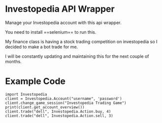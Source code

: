 # Investopedia API Wrapper
 Manage your Investopedia account with this api wrapper.

You need to install ==selenium== to run this.

My finance class is having a stock trading competition on investopedia so I decided to make a bot trade for me.

I will be constantly updating and maintaining this for the next couple of months.

# Example Code
```
import Investopedia
client = Investopedia.Account("username", 'password')
client.change_game_session("Investopedia Trading Game")
print(client.get_account_overview())
client.trade("dell", Investopedia.Action.buy, 4)
client.trade("dell", Investopedia.Action.sell, 3)
```